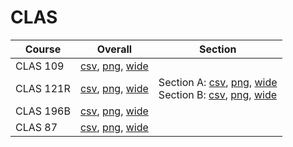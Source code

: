 # CLAS

| Course | Overall | Section |
| ------ | ------- | ------- |
| CLAS 109 | [csv](https://github.com/UCSD-Historical-Enrollment-Data/2023Spring/blob/main/overall/CLAS%20109.csv), [png](https://raw.githubusercontent.com/UCSD-Historical-Enrollment-Data/2023Spring/main/plot_overall/CLAS%20109.png), [wide](https://raw.githubusercontent.com/UCSD-Historical-Enrollment-Data/2023Spring/main/plot_overall_wide/CLAS%20109.png) |  |
| CLAS 121R | [csv](https://github.com/UCSD-Historical-Enrollment-Data/2023Spring/blob/main/overall/CLAS%20121R.csv), [png](https://raw.githubusercontent.com/UCSD-Historical-Enrollment-Data/2023Spring/main/plot_overall/CLAS%20121R.png), [wide](https://raw.githubusercontent.com/UCSD-Historical-Enrollment-Data/2023Spring/main/plot_overall_wide/CLAS%20121R.png) | Section A: [csv](https://github.com/UCSD-Historical-Enrollment-Data/2023Spring/blob/main/section/CLAS%20121R_A.csv), [png](https://raw.githubusercontent.com/UCSD-Historical-Enrollment-Data/2023Spring/main/plot_section/CLAS%20121R_A.png), [wide](https://raw.githubusercontent.com/UCSD-Historical-Enrollment-Data/2023Spring/main/plot_section_wide/CLAS%20121R_A.png)<br>Section B: [csv](https://github.com/UCSD-Historical-Enrollment-Data/2023Spring/blob/main/section/CLAS%20121R_B.csv), [png](https://raw.githubusercontent.com/UCSD-Historical-Enrollment-Data/2023Spring/main/plot_section/CLAS%20121R_B.png), [wide](https://raw.githubusercontent.com/UCSD-Historical-Enrollment-Data/2023Spring/main/plot_section_wide/CLAS%20121R_B.png) |
| CLAS 196B | [csv](https://github.com/UCSD-Historical-Enrollment-Data/2023Spring/blob/main/overall/CLAS%20196B.csv), [png](https://raw.githubusercontent.com/UCSD-Historical-Enrollment-Data/2023Spring/main/plot_overall/CLAS%20196B.png), [wide](https://raw.githubusercontent.com/UCSD-Historical-Enrollment-Data/2023Spring/main/plot_overall_wide/CLAS%20196B.png) |  |
| CLAS 87 | [csv](https://github.com/UCSD-Historical-Enrollment-Data/2023Spring/blob/main/overall/CLAS%2087.csv), [png](https://raw.githubusercontent.com/UCSD-Historical-Enrollment-Data/2023Spring/main/plot_overall/CLAS%2087.png), [wide](https://raw.githubusercontent.com/UCSD-Historical-Enrollment-Data/2023Spring/main/plot_overall_wide/CLAS%2087.png) |  |
